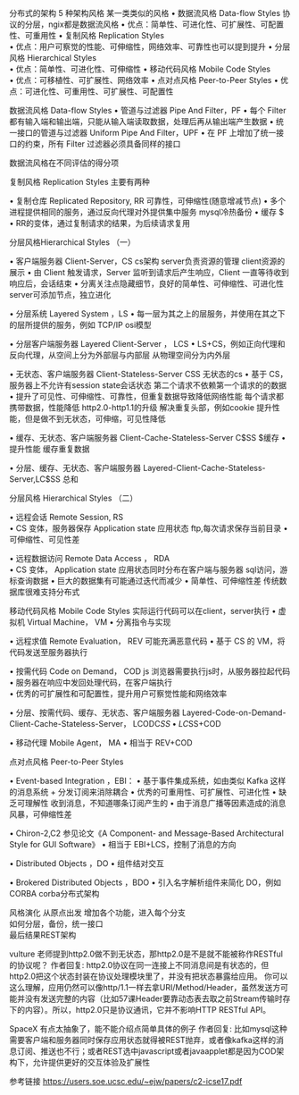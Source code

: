 分布式的架构
5 种架构风格   某一类类似的风格
• 数据流风格 Data-flow Styles  协议的分层，ngix都是数据流风格
  • 优点：简单性、可进化性、可扩展性、可配置性、可重用性
• 复制风格 Replication Styles  
  • 优点：用户可察觉的性能、可伸缩性，网络效率、可靠性也可以提到提升
• 分层风格 Hierarchical Styles   
  • 优点：简单性、可进化性、可伸缩性
• 移动代码风格 Mobile Code Styles   
  • 优点：可移植性、可扩展性、网络效率
• 点对点风格 Peer-to-Peer Styles
  • 优点：可进化性、可重用性、可扩展性、可配置性
  
  
数据流风格 Data-flow Styles
• 管道与过滤器 Pipe And Filter，PF
  • 每个 Filter 都有输入端和输出端，只能从输入端读取数据，处理后再从输出端产生数据
• 统一接口的管道与过滤器 Uniform Pipe And Filter，UPF
  • 在 PF 上增加了统一接口的约束，所有 Filter 过滤器必须具备同样的接口 
  
  数据流风格在不同评估的得分项
  

复制风格 Replication Styles 主要有两种

• 复制仓库 Replicated Repository, RR    可靠性，可伸缩性(随意增减节点)
  • 多个进程提供相同的服务，通过反向代理对外提供集中服务   mysql冷热备份
• 缓存 $                    
  • RR的变体，通过复制请求的结果，为后续请求复用   
  
  
  

分层风格Hierarchical Styles （一）

• 客户端服务器 Client-Server，CS   cs架构  server负责资源的管理  client资源的展示
  • 由 Client 触发请求，Server 监听到请求后产生响应，Client 一直等待收到响应后，会话结束
  • 分离关注点隐藏细节，良好的简单性、可伸缩性、可进化性     server可添加节点，独立进化

• 分层系统 Layered System ，LS
   • 每一层为其之上的层服务，并使用在其之下的层所提供的服务，例如 TCP/IP   osi模型

• 分层客户端服务器 Layered Client-Server ， LCS
  • LS+CS，例如正向代理和反向代理，从空间上分为外部层与内部层  从物理空间分为内外层

• 无状态、客户端服务器 Client-Stateless-Server CSS   无状态的cs
  • 基于 CS，服务器上不允许有session state会话状态   第二个请求不依赖第一个请求的的数据
  • 提升了可见性、可伸缩性、可靠性，但重复数据导致降低网络性能   每个请求都携带数据，性能降低
    http2.0-http1.1的升级  解决重复头部，例如cookie  提升性能，但是做不到无状态，可伸缩，可见性降低
 
• 缓存、无状态、客户端服务器 Client-Cache-Stateless-Server C$SS   $缓存
  • 提升性能    缓存重复数据

• 分层、缓存、无状态、客户端服务器 Layered-Client-Cache-Stateless-Server,LC$SS  总和




分层风格 Hierarchical Styles （二）

• 远程会话 Remote Session, RS  
  • CS 变体，服务器保存 Application state 应用状态  ftp,每次请求保存当前目录
  • 可伸缩性、可见性差

• 远程数据访问 Remote Data Access ， RDA  
  • CS 变体， Application state 应用状态同时分布在客户端与服务器   sql访问，游标查询数据
  • 巨大的数据集有可能通过迭代而减少
  • 简单性、可伸缩性差  传统数据库很难支持分布式
  
  
  
  
  
移动代码风格 Mobile Code Styles  实际运行代码可以在client，server执行
• 虚拟机 Virtual Machine， VM
  • 分离指令与实现

• 远程求值 Remote Evaluation， REV   可能充满恶意代码
  • 基于 CS 的 VM，将代码发送至服务器执行

• 按需代码 Code on Demand， COD    js   浏览器需要执行js时，从服务器拉起代码
  • 服务器在响应中发回处理代码，在客户端执行  
  • 优秀的可扩展性和可配置性，提升用户可察觉性能和网络效率

• 分层、按需代码、缓存、无状态、客户端服务器
  Layered-Code-on-Demand-Client-Cache-Stateless-Server， LCODC$SS
    • LC$SS+COD

• 移动代理 Mobile Agent， MA
  • 相当于 REV+COD 
  
  
  
  
点对点风格 Peer-to-Peer Styles

• Event-based Integration ，EBI：
  • 基于事件集成系统，如由类似 Kafka 这样的消息系统 + 分发订阅来消除耦合
  • 优秀的可重用性、可扩展性、可进化性
  • 缺乏可理解性   收到消息，不知道哪条订阅产生的
  • 由于消息广播等因素造成的消息风暴，可伸缩性差

• Chiron-2,C2 
  参见论文《A Component- and Message-Based Architectural Style for GUI Software》
    • 相当于 EBI+LCS，控制了消息的方向

• Distributed Objects ，DO
  • 组件结对交互

• Brokered Distributed Objects ，BDO
  • 引入名字解析组件来简化 DO，例如 CORBA   corba分布式架构
  
  
风格演化
从原点出发  增加各个功能，进入每个分支   
   如何分层，备份，统一接口  
   最后结果REST架构
  
  

vulture
老师提到http2.0做不到无状态，那http2.0是不是就不能被称作RESTful的协议呢？
作者回复: http2.0协议在同一连接上不同消息间是有状态的，但http2.0把这个状态封装在协议处理模块里了，并没有把状态暴露给应用。
你可以这么理解，应用仍然可以像http/1.1一样去拿URI/Method/Header，虽然发送方可能并没有发送完整的内容（比如57课Header要靠动态表去取之前Stream传输时存下的内容）。所以，http2.0只是协议通讯，它并不影响HTTP RESTful API。  

SpaceX
有点太抽象了，能不能介绍点简单具体的例子
作者回复: 比如mysql这种需要客户端和服务器同时保存应用状态就得被REST抛弃，或者像kafka这样的消息订阅、推送也不行；或者REST选中javascript或者javaapplet都是因为COD架构下，允许提供更好的交互体验及扩展性  
  
  
参考链接
https://users.soe.ucsc.edu/~ejw/papers/c2-icse17.pdf   